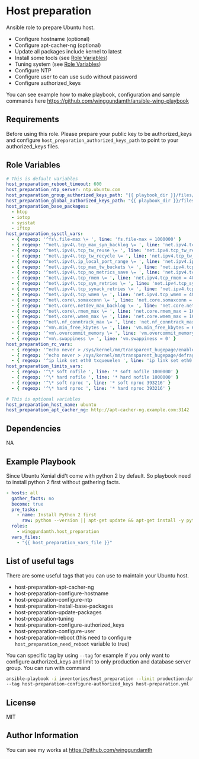 Host preparation
=========

Ansible role to prepare Ubuntu host.
- Configure hostname (optional)
- Configure apt-cacher-ng (optional)
- Update all packages include kernel to latest
- Install some tools (see [Role Variables](#Role-Variables))
- Tuning system (see [Role Variables](#Role-Variables))
- Configure NTP
- Configure user to can use sudo without password
- Configure authorized_keys

You can see example how to make playbook, configuration and sample commands here https://github.com/winggundamth/ansible-wing-playbook

Requirements
------------

Before using this role. Please prepare your public key to be authorized_keys and configure ```host_preparation_authorized_keys_path``` to point to your authorized_keys files.

Role Variables
--------------

```yaml
# This is default variables
host_preparation_reboot_timeout: 600
host_preparation_ntp_server: ntp.ubuntu.com
host_preparation_group_authorized_keys_path: "{{ playbook_dir }}/files/groups/{{ group_names[0] }}/authorized_keys"
host_preparation_global_authorized_keys_path: "{{ playbook_dir }}/files/authorized_keys"
host_preparation_base_packages:
  - htop
  - iotop
  - sysstat
  - iftop
host_preparation_sysctl_vars:
  - { regexp: '^fs\.file-max \= ', line: 'fs.file-max = 1000000' }
  - { regexp: '^net\.ipv4\.tcp_max_syn_backlog \= ', line: 'net.ipv4.tcp_max_syn_backlog = 65535' }
  - { regexp: '^net\.ipv4\.tcp_tw_reuse \= ', line: 'net.ipv4.tcp_tw_reuse = 1' }
  - { regexp: '^net\.ipv4\.tcp_tw_recycle \= ', line: 'net.ipv4.tcp_tw_recycle = 1' }
  - { regexp: '^net\.ipv4\.ip_local_port_range \= ', line: 'net.ipv4.ip_local_port_range = 1024 65000' }
  - { regexp: '^net\.ipv4\.tcp_max_tw_buckets \= ', line: 'net.ipv4.tcp_max_tw_buckets = 400000' }
  - { regexp: '^net\.ipv4\.tcp_no_metrics_save \= ', line: 'net.ipv4.tcp_no_metrics_save = 1' }
  - { regexp: '^net\.ipv4\.tcp_rmem \= ', line: 'net.ipv4.tcp_rmem = 4096 87380 16777216' }
  - { regexp: '^net\.ipv4\.tcp_syn_retries \= ', line: 'net.ipv4.tcp_syn_retries = 2' }
  - { regexp: '^net\.ipv4\.tcp_synack_retries \= ', line: 'net.ipv4.tcp_synack_retries = 2' }
  - { regexp: '^net\.ipv4\.tcp_wmem \= ', line: 'net.ipv4.tcp_wmem = 4096 65536 16777216' }
  - { regexp: '^net\.core\.somaxconn \= ', line: 'net.core.somaxconn = 65535' }
  - { regexp: '^net\.core\.netdev_max_backlog \= ', line: 'net.core.netdev_max_backlog = 4096' }
  - { regexp: '^net\.core\.rmem_max \= ', line: 'net.core.rmem_max = 16777216' }
  - { regexp: '^net\.core\.wmem_max \= ', line: 'net.core.wmem_max = 16777216' }
  - { regexp: '^net\.nf_conntrack_max \= ', line: 'net.nf_conntrack_max = 1048576' }
  - { regexp: '^vm\.min_free_kbytes \= ', line: 'vm.min_free_kbytes = 65536' }
  - { regexp: '^vm\.overcommit_memory \= ', line: 'vm.overcommit_memory = 1' }
  - { regexp: '^vm\.swappiness \= ', line: 'vm.swappiness = 0' }
host_preparation_rc_vars:
  - { regexp: '^echo never > /sys/kernel/mm/transparent_hugepage/enabled', line: 'echo never > /sys/kernel/mm/transparent_hugepage/enabled' }
  - { regexp: '^echo never > /sys/kernel/mm/transparent_hugepage/defrag', line: 'echo never > /sys/kernel/mm/transparent_hugepage/defrag' }
  - { regexp: '^ip link set eth0 txqueuelen ', line: 'ip link set eth0 txqueuelen 5000' }
host_preparation_limits_vars:
  - { regexp: '^\* soft nofile ', line: '* soft nofile 1000000' }
  - { regexp: '^\* hard nofile ', line: '* hard nofile 1000000' }
  - { regexp: '^\* soft nproc ', line: '* soft nproc 393216' }
  - { regexp: '^\* hard nproc ', line: '* hard nproc 393216' }

# This is optional variables
host_preparation_host_name: ubuntu
host_preparation_apt_cacher_ng: http://apt-cacher-ng.example.com:3142
```

Dependencies
------------

NA

Example Playbook
----------------

Since Ubuntu Xenial did't come with python 2 by default. So playbook need to install python 2 first without gathering facts.

```yaml
- hosts: all
  gather_facts: no
  become: true
  pre_tasks:
    - name: Install Python 2 first
      raw: python --version || apt-get update && apt-get install -y python
  roles:
    - winggundamth.host_preparation
  vars_files:
    - "{{ host_preparation_vars_file }}"
```

List of useful tags
----------------

There are some useful tags that you can use to maintain your Ubuntu host.

- host-preparation-apt-cacher-ng
- host-preparation-configure-hostname
- host-preparation-configure-ntp
- host-preparation-install-base-packages
- host-preparation-update-packages
- host-preparation-tuning
- host-preparation-configure-authorized_keys
- host-preparation-configure-user
- host-preparation-reboot (this need to configure ```host_preparation_need_reboot``` variable to true)

You can specific tag by using ```--tag``` for example if you only want to configure authorized_keys and limit to only production and database server group. You can run with command

```bash
ansible-playbook -i inventories/host_preparation --limit production:database \
--tag host-preparation-configure-authorized_keys host-preparation.yml
```

License
-------

MIT

Author Information
------------------

You can see my works at https://github.com/winggundamth
